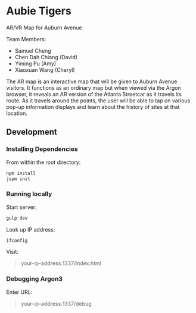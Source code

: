 # Aubie Tigers
AR/VR Map for Auburn Avenue

Team Members:

<ul>
<li>Samuel Cheng</li>
<li>Chen Dah Chiang (David)</li>
<li>Yiming Pu (Amy)</li>
<li>Xiaoxuan Wang (Cheryl)</li>
</ul>

The AR map is an interactive map that will be given to Auburn Avenue visitors. It functions as an ordinary map but when viewed via the Argon browser, it reveals an AR version of the Atlanta Streetcar as it travels its route. As it travels around the points, the user will be able to tap on various pop-up information displays and learn about the history of sites at that location.

## Development

### Installing Dependencies

From within the root directory:

```sh
npm install
jspm init
```
### Running locally

Start server:

```sh
gulp dev
```
Look up IP address:

```sh
ifconfig
```
Visit:

> your-ip-address:1337/index.html

### Debugging Argon3

Enter URL:

> your-ip-address:1337/debug

